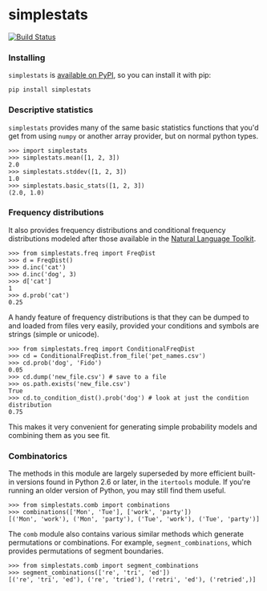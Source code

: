 # simplestats

[![Build Status](https://travis-ci.org/larsyencken/simplestats.png)](https://travis-ci.org/larsyencken/simplestats)

### Installing

`simplestats` is [available on PyPI](http://pypi.python.org/pypi/simplestats/), so you can install it with pip:

```
pip install simplestats
```

### Descriptive statistics

`simplestats` provides many of the same basic statistics functions that you'd get from using `numpy` or another array provider, but on normal python types.

```pycon
>>> import simplestats
>>> simplestats.mean([1, 2, 3])
2.0
>>> simplestats.stddev([1, 2, 3])
1.0
>>> simplestats.basic_stats([1, 2, 3])
(2.0, 1.0)
```

### Frequency distributions

It also provides frequency distributions and conditional frequency distributions modeled after those available in the [Natural Language Toolkit](http://www.nltk.org/).

```pycon
>>> from simplestats.freq import FreqDist
>>> d = FreqDist()
>>> d.inc('cat')
>>> d.inc('dog', 3)
>>> d['cat']
1
>>> d.prob('cat')
0.25
```

A handy feature of frequency distributions is that they can be dumped to and loaded from files very easily, provided your conditions and symbols are strings (simple or unicode).

```pycon
>>> from simplestats.freq import ConditionalFreqDist
>>> cd = ConditionalFreqDist.from_file('pet_names.csv')
>>> cd.prob('dog', 'Fido')
0.05
>>> cd.dump('new_file.csv') # save to a file
>>> os.path.exists('new_file.csv')
True
>>> cd.to_condition_dist().prob('dog') # look at just the condition distribution
0.75
```

This makes it very convenient for generating simple probability models and combining them as you see fit.

### Combinatorics

The methods in this module are largely superseded by more efficient built-in versions found in Python 2.6 or later, in the `itertools` module. If you're running an older version of Python, you may still find them useful.

```pycon
>>> from simplestats.comb import combinations
>>> combinations(['Mon', 'Tue'], ['work', 'party'])
[('Mon', 'work'), ('Mon', 'party'), ('Tue', 'work'), ('Tue', 'party')]
```

The `comb` module also contains various similar methods which generate permutations or combinations. For example, `segment_combinations`, which provides permutations of segment boundaries.

```pycon
>>> from simplestats.comb import segment_combinations
>>> segment_combinations(['re', 'tri', 'ed'])
[('re', 'tri', 'ed'), ('re', 'tried'), ('retri', 'ed'), ('retried',)]
```
